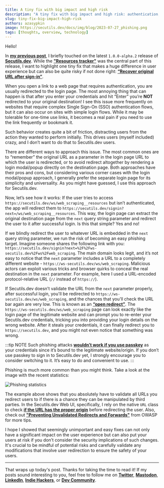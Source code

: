 ```yaml
---
title: A tiny fix with big impact and high risk
description: "A tiny fix with big impact and high risk: authentication, SSO, open redirect, preventing unvalidated redirects."
slug: tiny-fix-big-impact-high-risk
authors: azasypkin
image: https://secutils.dev/docs/img/blog/2023-07-27_phishing.png
tags: [thoughts, overview, technology]
---
```

Hello!

In [**my previous post**](https://secutils.dev/docs/blog/alpha2-release), I briefly touched on the latest `1.0.0-alpha.2` release of [**Secutils.dev**](https://secutils.dev). While the [**"Resources tracker"**](https://secutils.dev/docs/guides/web_scraping/resources) was the central part of this release, I want to highlight one tiny fix that makes a huge difference in user experience but can also be quite risky if not done right: [**“Recover original URL after sign-in”**](https://github.com/secutils-dev/secutils/issues/9).

<!--truncate-->

When you open a link to a web page that requires authentication, you are usually redirected to the login page. The most annoying thing that can happen is that after you enter your credentials and hit “Enter” you’re **NOT** redirected to your original destination! I see this issue more frequently on websites that require complex Single Sign-On (SSO) authentication flows, but it can also occur on sites with simple login flows. While it may be tolerable for one-time use links, it becomes a real pain if you need to use the link frequently or bookmark it.

Such behavior creates quite a bit of friction, distracting users from the action they wanted to perform initially. This drives users (myself included) crazy, and I don’t want to do that to Secutils.dev users.

There are different ways to approach this issue. The most common ones are to “remember” the original URL as a parameter in the login page URL to which the user is redirected, or to avoid redirect altogether by rendering a login modal/popup directly on the destination page. Both approaches have their pros and cons, but considering various corner cases with the login modal/popup approach, I generally prefer the separate login page for its simplicity and universality. As you might have guessed, I use this approach for Secutils.dev.

Now, let’s see how it works: If the user tries to access `https://secutils.dev/ws/web_scraping__resources` but isn’t authenticated, the app will redirect them to `https://secutils.dev/signin?next=/ws/web_scraping__resources`. This way, the login page can extract the original destination page from the `next` query string parameter and redirect the user to it after successful login. Is this that simple? Yes and no!

If we blindly redirect the user to whatever URL is embedded in the `next` query string parameter, we run the risk of becoming an easy phishing target. Imagine someone shares the following link with you: `https://secutils.dev/signin?next=%2F%2Fws-secutils.dev%2Fws%2Fweb_scraping`. The main domain looks legit, and it’s not easy to notice that the `next` parameter includes a URL to a completely different website - `https://ws-secutils.dev/ws/web_scraping`. Malicious actors can exploit various tricks and browser quirks to conceal the real destination in the `next` parameter. For example, here I used a URL-encoded protocol-relative URL (`//` instead of `https://`).

If Secutils.dev doesn’t validate the URL from the `next` parameter properly, after successful login, you'll be redirected to `https://ws-secutils.dev/ws/web_scraping`, and the chances that you'll check the URL bar again are very low. This is known as an [**“open redirect”**](https://cwe.mitre.org/data/definitions/601.html). The `https://ws-secutils.dev/ws/web_scraping` page can look exactly like the login page of the legitimate website and can prompt you to re-enter your Secutils.dev credentials, tricking you into providing your login details on the wrong website. After it steals your credentials, it can finally redirect you to `https://secutils.dev`, and you might not even notice that something was wrong.

:::tip NOTE
Such phishing attacks [**wouldn’t work if you use passkey**](https://support.apple.com/en-us/HT213305) as your credentials since it’s bound to the legitimate website/origin. If you don’t use passkey to sign in to Secutils.dev yet, I strongly encourage you to consider switching to it. It’s easy to do and convenient to use.
:::

Phishing is much more common than you might think. Take a look at the image with the recent statistics:

![Phishing statistics](https://secutils.dev/docs/img/blog/2023-07-27_phishing.png)

The example above shows that you absolutely have to validate all URLs you redirect users to if there is a chance they can be manipulated by third parties. In the Secutils.dev Web UI, specifically, I rely on the native `URL` class to check [**if the URL has the proper origin**](https://github.com/secutils-dev/secutils-webui/blob/643821fd0c2fc43475994fbdb7194ec4ef558bce/src/tools/url.ts) before redirecting the user. Also, check out [**"Preventing Unvalidated Redirects and Forwards"**](https://cheatsheetseries.owasp.org/cheatsheets/Unvalidated_Redirects_and_Forwards_Cheat_Sheet.html) from OWASP for more tips.

I hope I showed that seemingly unimportant and easy fixes can not only have a significant impact on the user experience but can also put your users at risk if you don’t consider the security implications of such changes. It's crucial to be mindful of potential risks and carefully validate any modifications that involve user redirection to ensure the safety of your users.

---

That wraps up today's post. Thanks for taking the time to read it! If my posts sound interesting to you, feel free to follow me on [**Twitter**](https://twitter.com/aleh_zasypkin), [**Mastodon**](https://infosec.exchange/@azasypkin), [**LinkedIn**](https://www.linkedin.com/in/azasypkin/), [**Indie Hackers**](https://www.indiehackers.com/azasypkin/history), or [**Dev Community**](https://dev.to/azasypkin).
